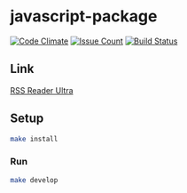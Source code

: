 # javascript-package

[![Code Climate](https://codeclimate.com/github/KukuruzaAndrey/project-lvl3-s258/badges/gpa.svg)](https://codeclimate.com/github/KukuruzaAndrey/project-lvl3-s258)
[![Issue Count](https://codeclimate.com/github/KukuruzaAndrey/project-lvl3-s258/badges/issue_count.svg)](https://codeclimate.com/github/KukuruzaAndrey/project-lvl3-s258)
[![Build Status](https://travis-ci.org/KukuruzaAndrey/project-lvl3-s258.svg?branch=master)](https://travis-ci.org/KukuruzaAndrey/project-lvl3-s258)

## Link 
[RSS Reader Ultra](http://rss-reader-ultra.surge.sh/)


## Setup

```sh
make install
```

### Run

```sh
make develop
```
